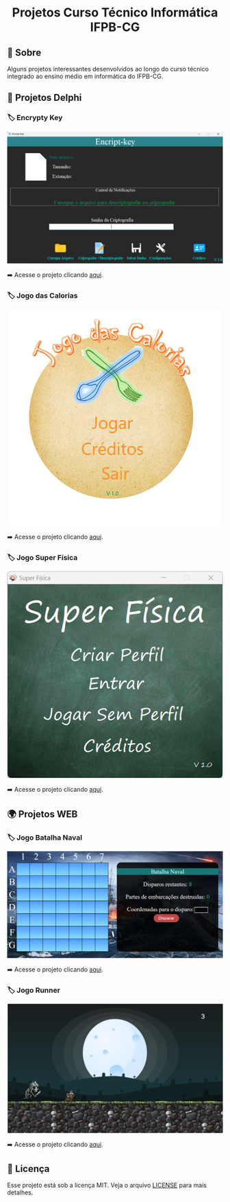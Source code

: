 <h1 align="center">
    <p>  Projetos Curso Técnico Informática IFPB-CG </p>
</h1>

## 🔖 Sobre

Alguns projetos interessantes desenvolvidos ao longo do curso técnico integrado ao ensino médio em informática do IFPB-CG.

## 🚀 Projetos Delphi

### 🏷️ Encrypty Key

![Encrypty Key](public/assets/images/encript-key.png)

➡️ Acesse o projeto clicando [aqui](projetos/delphi/encripty-key).

### 🏷️ Jogo das Calorias

![Jogo das Calorias](public/assets/images/jogo-das-calorias.png)

➡️ Acesse o projeto clicando [aqui](projetos/delphi/jogo-das-calorias).

### 🏷️ Jogo Super Física

![Jogo Super Física](public/assets/images/jogo-super-fisica.png)

➡️ Acesse o projeto clicando [aqui](projetos/delphi/jogo-super-fisica).

## 🌍 Projetos WEB

### 🏷️ Jogo Batalha Naval

![Jogo Batalha Naval](public/assets/images/jogo-batalha-naval.png)

➡️ Acesse o projeto clicando [aqui](projetos/web/Jogo-batalha-naval).

### 🏷️ Jogo Runner

![Jogo Runner](public/assets/images/jogo-runner.png)

➡️ Acesse o projeto clicando [aqui](projetos/web/jogo-runner).

## 📃 Licença

Esse projeto está sob a licença MIT. Veja o arquivo [LICENSE](LICENSE) para mais detalhes.
